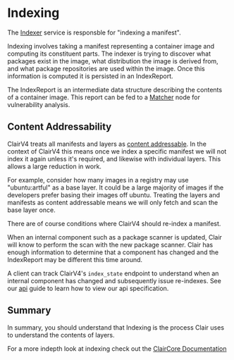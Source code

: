 # Indexing

The [Indexer](../reference/indexer.md) service is responsble for "indexing a manifest".

Indexing involves taking a manifest representing a container image and computing its constituent parts. The indexer is trying to discover what packages exist in the image, what distribution the image is derived from, and what package repositories are used within the image. Once this information is computed it is persisted in an IndexReport.

The IndexReport is an intermediate data structure describing the contents of a container image. This report can be fed to a [Matcher](../reference/matcher.md) node for vulnerability analysis.

## Content Addressability

ClairV4 treats all manifests and layers as [content addressable](https://en.wikipedia.org/wiki/Content-addressable_storage). In the context of ClairV4 this means once we index a specific manifest we will not index it again unless it's required, and likewise with individual layers. This allows a large reduction in work. 

For example, consider how many images in a registry may use "ubuntu:artful" as a base layer. It could be a large majority of images if the developers prefer basing their images off ubuntu. Treating the layers and manifests as content addressable means we will only fetch and scan the base layer once.

There are of course conditions where ClairV4 should re-index a manifest. 

When an internal component such as a package scanner is updated, Clair will know to perform the scan with the new package scanner. Clair has enough information to determine that a component has changed and the IndexReport may be different this time around. 

A client can track ClairV4's `index_state` endpoint to understand when an internal component has changed and subsequently issue re-indexes. See our [api](../howto/api.md) guide to learn how to view our api specification.

## Summary

In summary, you should understand that Indexing is the process Clair uses to understand the contents of layers.

For a more indepth look at indexing check out the [ClairCore Documentation](https://quay.github.io/claircore/)
